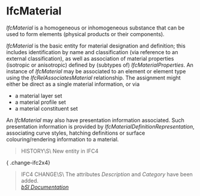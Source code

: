 IfcMaterial
===========
_IfcMaterial_ is a homogeneous or inhomogeneous substance that can be used to
form elements (physical products or their components).  
  
_IfcMaterial_ is the basic entity for material designation and definition;
this includes identification by name and classification (via reference to an
external classification), as well as association of material properties
(isotropic or anisotropic) defined by (subtypes of) _IfcMaterialProperties_.
An instance of _IfcMaterial_ may be associated to an element or element type
using the _IfcRelAssociatesMaterial_ relationship. The assignment might either
be direct as a single material information, or via  
  
* a material layer set  
* a material profile set  
* a material constituent set  
  
An _IfcMaterial_ may also have presentation information associated. Such
presentation information is provided by _IfcMaterialDefinitionRepresentation_,
associating curve styles, hatching definitions or surface colouring/rendering
information to a material.  
  
> HISTORY\S\ New entity in IFC4  
  
{ .change-ifc2x4}  
> IFC4 CHANGE\S\ The attributes _Description_ and _Category_ have been added.  
[ _bSI
Documentation_](https://standards.buildingsmart.org/IFC/DEV/IFC4_2/FINAL/HTML/schema/ifcmaterialresource/lexical/ifcmaterial.htm)


